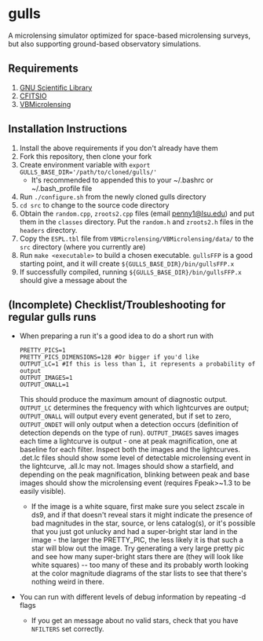 # gulls

A microlensing simulator optimized for space-based microlensing
surveys, but also supporting ground-based observatory simulations.   


## Requirements

1. [GNU Scientific
   Library](https://www.gnu.org/software/gnuastro/manual/html_node/GNU-Scientific-Library.html)
1. [CFITSIO](https://heasarc.gsfc.nasa.gov/fitsio/)
1. [VBMicrolensing](https://github.com/valboz/VBMicrolensing)

## Installation Instructions

1. Install the above requirements if you don't already have them
1. Fork this repository, then clone your fork
1. Create environment variable with `export GULLS_BASE_DIR='/path/to/cloned/gulls/'`
    * It's recommended to appended this to your ~/.bashrc or
      ~/.bash_profile file
1. Run `./configure.sh` from the newly cloned gulls directory
1. `cd src` to change to the source code directory
1. Obtain the `random.cpp`, `zroots2.cpp` files (email penny1@lsu.edu)
   and put them in the `classes` directory. Put the `random.h` and
   `zroots2.h` files in the `headers` directory.
1. Copy the `ESPL.tbl` file from `VBMicrolensing/VBMicrolensing/data/`
   to the `src` directory (where you currently are)
1. Run `make <executable>` to build a chosen executable. `gullsFFP` is a
   good starting point, and it will create
   `${GULLS_BASE_DIR}/bin/gullsFFP.x`
1. If successfully compiled, running
   `${GULLS_BASE_DIR}/bin/gullsFFP.x` should give a message about the 


## (Incomplete) Checklist/Troubleshooting for regular gulls runs

- When preparing a run it's a good idea to do a short run with 
    ```
    PRETTY_PICS=1
    PRETTY_PICS_DIMENSIONS=128 #Or bigger if you'd like
    OUTPUT_LC=1 #If this is less than 1, it represents a probability of output
    OUTPUT_IMAGES=1
    OUTPUT_ONALL=1
    ```
    This should produce the maximum amount of diagnostic
    output. `OUTPUT_LC` determines the frequency with which lightcurves
    are output; `OUTPUT_ONALL` will output every event generated, but if
    set to zero, `OUTPUT_ONDET` will only output when a detection occurs
    (definition of detection depends on the type of run). `OUTPUT_IMAGES`
    saves images each time a lightcurve is output - one at peak
    magnification, one at baseline for each filter. Inspect both the
    images and the lightcurves. .det.lc files should show some level of
    detectable microlensing event in the lightcurve, .all.lc may
    not. Images should show a starfield, and depending on the peak
    magnification, blinking between peak and base images should show the
    microlensing event (requires Fpeak>~1.3 to be easily visible).

    - If the image is a white square, first make sure you select zscale in
ds9, and if that doesn't reveal stars it might indicate the presence
of bad magnitudes in the star, source, or lens catalog(s), or it's
possible that you just got unlucky and had a super-bright star land in
the image - the larger the PRETTY_PIC, the less likely it is that such
a star will blow out the image. Try generating a very large pretty pic
and see how many super-bright stars there are (they will look like
white squares) -- too many of these and its probably worth looking at
the color magnitude diagrams of the star lists to see that there's
nothing weird in there. 
- You can run with different levels of debug information by repeating -d flags
    - If you get an message about no valid stars, check that you have
	`NFILTERS` set correctly. 

